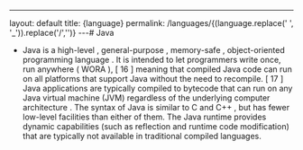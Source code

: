 ---
layout: default
title: {language}
permalink: /languages/{(language.replace(' ', '_')).replace('/','')}
 ---# Java

- Java is a high-level , general-purpose , memory-safe , object-oriented programming language . It is intended to let programmers write once, run anywhere ( WORA ), [ 16 ] meaning that compiled Java code can run on all platforms that support Java without the need to recompile. [ 17 ] Java applications are typically compiled to bytecode that can run on any Java virtual machine (JVM) regardless of the underlying computer architecture . The syntax of Java is similar to C and C++ , but has fewer low-level facilities than either of them. The Java runtime provides dynamic capabilities (such as reflection and runtime code modification) that are typically not available in traditional compiled languages.